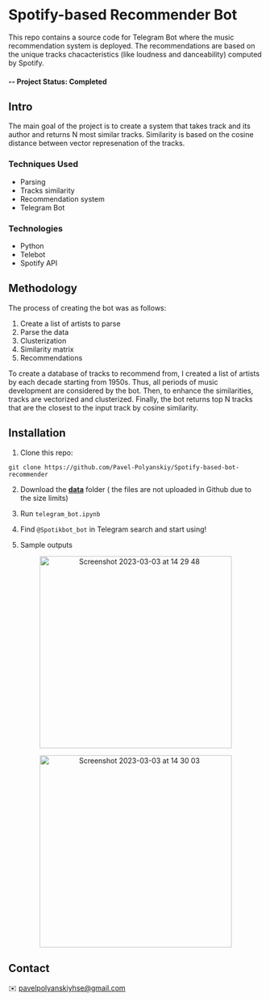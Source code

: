 # Spotify-based Recommender Bot
This repo contains a source code for Telegram Bot where the music recommendation system is deployed. The recommendations are based on the unique tracks chacacteristics (like loudness and danceability) computed by Spotify.

#### -- Project Status: Completed

## Intro

The main goal of the project is to create a system that takes track and its author and returns N most similar tracks. Similarity is based on the cosine distance between vector represenation of the tracks. 

### Techniques Used
* Parsing
* Tracks similarity
* Recommendation system
* Telegram Bot

### Technologies
* Python
* Telebot
* Spotify API

## Methodology

The process of creating the bot was as follows:

1. Create a list of artists to parse
2. Parse the data
3. Clusterization
4. Similarity matrix 
5. Recommendations

To create a database of tracks to recommend from, I created a list of artists by each decade starting from 1950s. Thus, all periods of music development are considered by the bot. Then, to enhance the similarities, tracks are vectorized and clusterized. Finally, the bot returns top N tracks that are the closest to the input track by cosine similarity. 

## Installation

1. Clone this repo: 

`git clone https://github.com/Pavel-Polyanskiy/Spotify-based-bot-recommender`

2. Download the [**data**](https://drive.google.com/drive/folders/1kGO7RDblhRLDrqITp1lAbEHk8w0Shqdm?usp=share_link) folder ( the files are not uploaded in Github due to the size limits)

3. Run `telegram_bot.ipynb` 

4. Find `@Spotikbot_bot` in Telegram search and start using!

5. Sample outputs


<p align="center">
      <img width="381" alt="Screenshot 2023-03-03 at 14 29 48" src="https://user-images.githubusercontent.com/84684422/222746514-2718e758-fa71-4103-82fb-ab59f6bcb986.png">
 </p>
 <p align="center">
     <img width="381" alt="Screenshot 2023-03-03 at 14 30 03" src="https://user-images.githubusercontent.com/84684422/222746519-949b9d16-e3ab-4770-9c95-6e0540200d03.png">
</p>


<p>

## Contact
✉️ pavelpolyanskiyhse@gmail.com
</p>
